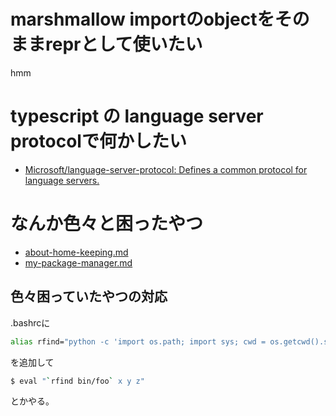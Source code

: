 # marshmallow importのobjectをそのままreprとして使いたい

hmm

# typescript の language server protocolで何かしたい

- [Microsoft/language-server-protocol: Defines a common protocol for language servers.](https://github.com/Microsoft/language-server-protocol)

# なんか色々と困ったやつ

- [about-home-keeping.md](https://gist.github.com/podhmo/96914fc37753013e885a91216202d5b5)
- [my-package-manager.md](https://gist.github.com/podhmo/37fe265460e3b6ef9b97e9886de3f356)

## 色々困っていたやつの対応

.bashrcに
```bash
alias rfind="python -c 'import os.path; import sys; cwd = os.getcwd().split(os.sep); suffix = sys.argv[1]; [print(path) for path in [os.sep.join([*cwd[:i], suffix]) for i in reversed(range(1, len(cwd) + 1))] if os.path.exists(path)]'"
```

を追加して

```bash
$ eval "`rfind bin/foo` x y z"
```

とかやる。
